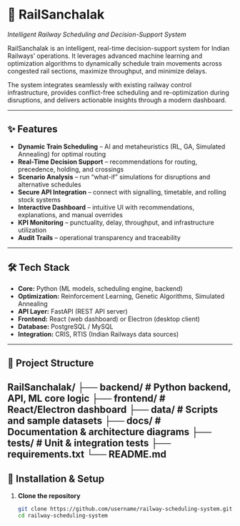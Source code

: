 # 🚆 RailSanchalak  
*Intelligent Railway Scheduling and Decision-Support System*  

RailSanchalak is an intelligent, real-time decision-support system for Indian Railways’ operations. It leverages advanced machine learning and optimization algorithms to dynamically schedule train movements across congested rail sections, maximize throughput, and minimize delays.  

The system integrates seamlessly with existing railway control infrastructure, provides conflict-free scheduling and re-optimization during disruptions, and delivers actionable insights through a modern dashboard.  

---

## ✨ Features  

- **Dynamic Train Scheduling** – AI and metaheuristics (RL, GA, Simulated Annealing) for optimal routing  
- **Real-Time Decision Support** – recommendations for routing, precedence, holding, and crossings  
- **Scenario Analysis** – run “what-if” simulations for disruptions and alternative schedules  
- **Secure API Integration** – connect with signalling, timetable, and rolling stock systems  
- **Interactive Dashboard** – intuitive UI with recommendations, explanations, and manual overrides  
- **KPI Monitoring** – punctuality, delay, throughput, and infrastructure utilization  
- **Audit Trails** – operational transparency and traceability  

---

## 🛠️ Tech Stack  

- **Core:** Python (ML models, scheduling engine, backend)  
- **Optimization:** Reinforcement Learning, Genetic Algorithms, Simulated Annealing  
- **API Layer:** FastAPI (REST API server)  
- **Frontend:** React (web dashboard) or Electron (desktop client)  
- **Database:** PostgreSQL / MySQL  
- **Integration:** CRIS, RTIS (Indian Railways data sources)  

---

## 📂 Project Structure

RailSanchalak/
├── backend/ # Python backend, API, ML core logic
├── frontend/ # React/Electron dashboard
├── data/ # Scripts and sample datasets
├── docs/ # Documentation & architecture diagrams
├── tests/ # Unit & integration tests
├── requirements.txt
└── README.md
---

## 🚀 Installation & Setup  

1. **Clone the repository**  
   ```bash
   git clone https://github.com/username/railway-scheduling-system.git
   cd railway-scheduling-system
